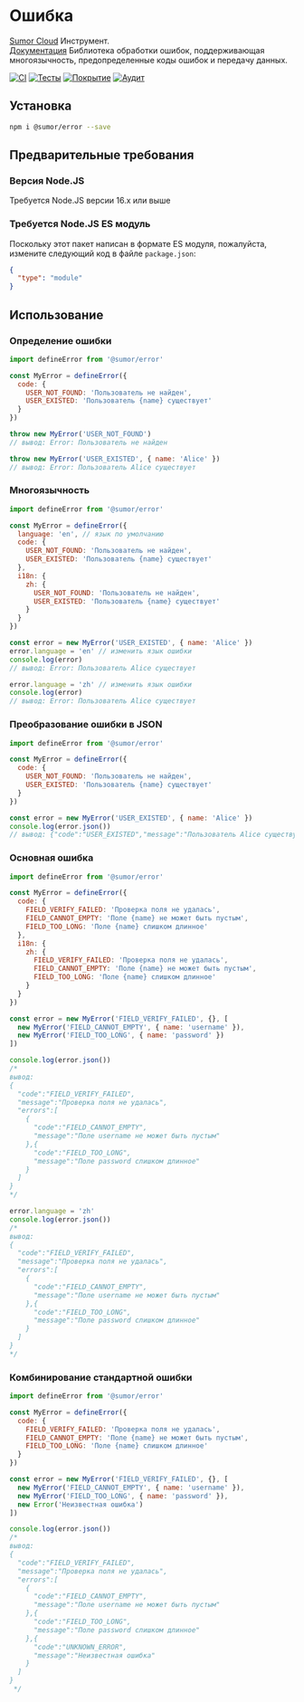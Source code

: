 # Ошибка

[Sumor Cloud](https://sumor.cloud) Инструмент.  
[Документация](https://sumor.cloud/error)
Библиотека обработки ошибок, поддерживающая многоязычность, предопределенные коды ошибок и передачу данных.

[![CI](https://github.com/sumor-cloud/error/actions/workflows/ci.yml/badge.svg)](https://github.com/sumor-cloud/error/actions/workflows/ci.yml)
[![Тесты](https://github.com/sumor-cloud/error/actions/workflows/ut.yml/badge.svg)](https://github.com/sumor-cloud/error/actions/workflows/ut.yml)
[![Покрытие](https://github.com/sumor-cloud/error/actions/workflows/coverage.yml/badge.svg)](https://github.com/sumor-cloud/error/actions/workflows/coverage.yml)
[![Аудит](https://github.com/sumor-cloud/error/actions/workflows/audit.yml/badge.svg)](https://github.com/sumor-cloud/error/actions/workflows/audit.yml)

## Установка

```bash
npm i @sumor/error --save
```

## Предварительные требования

### Версия Node.JS

Требуется Node.JS версии 16.x или выше

### Требуется Node.JS ES модуль

Поскольку этот пакет написан в формате ES модуля, пожалуйста, измените следующий код в файле `package.json`:

```json
{
  "type": "module"
}
```

## Использование

### Определение ошибки

```js
import defineError from '@sumor/error'

const MyError = defineError({
  code: {
    USER_NOT_FOUND: 'Пользователь не найден',
    USER_EXISTED: 'Пользователь {name} существует'
  }
})

throw new MyError('USER_NOT_FOUND')
// вывод: Error: Пользователь не найден

throw new MyError('USER_EXISTED', { name: 'Alice' })
// вывод: Error: Пользователь Alice существует
```

### Многоязычность

```js
import defineError from '@sumor/error'

const MyError = defineError({
  language: 'en', // язык по умолчанию
  code: {
    USER_NOT_FOUND: 'Пользователь не найден',
    USER_EXISTED: 'Пользователь {name} существует'
  },
  i18n: {
    zh: {
      USER_NOT_FOUND: 'Пользователь не найден',
      USER_EXISTED: 'Пользователь {name} существует'
    }
  }
})

const error = new MyError('USER_EXISTED', { name: 'Alice' })
error.language = 'en' // изменить язык ошибки
console.log(error)
// вывод: Error: Пользователь Alice существует

error.language = 'zh' // изменить язык ошибки
console.log(error)
// вывод: Error: Пользователь Alice существует
```

### Преобразование ошибки в JSON

```js
import defineError from '@sumor/error'

const MyError = defineError({
  code: {
    USER_NOT_FOUND: 'Пользователь не найден',
    USER_EXISTED: 'Пользователь {name} существует'
  }
})

const error = new MyError('USER_EXISTED', { name: 'Alice' })
console.log(error.json())
// вывод: {"code":"USER_EXISTED","message":"Пользователь Alice существует"}
```

### Основная ошибка

```js
import defineError from '@sumor/error'

const MyError = defineError({
  code: {
    FIELD_VERIFY_FAILED: 'Проверка поля не удалась',
    FIELD_CANNOT_EMPTY: 'Поле {name} не может быть пустым',
    FIELD_TOO_LONG: 'Поле {name} слишком длинное'
  },
  i18n: {
    zh: {
      FIELD_VERIFY_FAILED: 'Проверка поля не удалась',
      FIELD_CANNOT_EMPTY: 'Поле {name} не может быть пустым',
      FIELD_TOO_LONG: 'Поле {name} слишком длинное'
    }
  }
})

const error = new MyError('FIELD_VERIFY_FAILED', {}, [
  new MyError('FIELD_CANNOT_EMPTY', { name: 'username' }),
  new MyError('FIELD_TOO_LONG', { name: 'password' })
])

console.log(error.json())
/* 
вывод: 
{
  "code":"FIELD_VERIFY_FAILED",
  "message":"Проверка поля не удалась",
  "errors":[
    {
      "code":"FIELD_CANNOT_EMPTY",
      "message":"Поле username не может быть пустым"
    },{
      "code":"FIELD_TOO_LONG",
      "message":"Поле password слишком длинное"
    }
  ]
}
*/

error.language = 'zh'
console.log(error.json())
/*
вывод:
{
  "code":"FIELD_VERIFY_FAILED",
  "message":"Проверка поля не удалась",
  "errors":[
    {
      "code":"FIELD_CANNOT_EMPTY",
      "message":"Поле username не может быть пустым"
    },{
      "code":"FIELD_TOO_LONG",
      "message":"Поле password слишком длинное"
    }
  ]
}
*/
```

### Комбинирование стандартной ошибки

```js
import defineError from '@sumor/error'

const MyError = defineError({
  code: {
    FIELD_VERIFY_FAILED: 'Проверка поля не удалась',
    FIELD_CANNOT_EMPTY: 'Поле {name} не может быть пустым',
    FIELD_TOO_LONG: 'Поле {name} слишком длинное'
  }
})

const error = new MyError('FIELD_VERIFY_FAILED', {}, [
  new MyError('FIELD_CANNOT_EMPTY', { name: 'username' }),
  new MyError('FIELD_TOO_LONG', { name: 'password' }),
  new Error('Неизвестная ошибка')
])

console.log(error.json())
/*
вывод:
{
  "code":"FIELD_VERIFY_FAILED",
  "message":"Проверка поля не удалась",
  "errors":[
    {
      "code":"FIELD_CANNOT_EMPTY",
      "message":"Поле username не может быть пустым"
    },{
      "code":"FIELD_TOO_LONG",
      "message":"Поле password слишком длинное"
    },{
      "code":"UNKNOWN_ERROR",
      "message":"Неизвестная ошибка"
    }
  ]
}
 */
```
